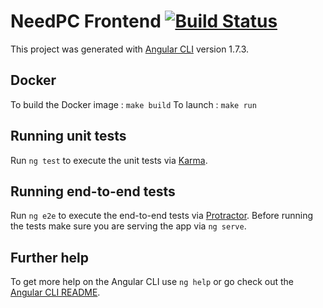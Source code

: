 # NeedPC Frontend [![Build Status](https://travis-ci.org/needpc/front.svg?branch=master)](https://travis-ci.org/needpc/front)

This project was generated with [Angular CLI](https://github.com/angular/angular-cli) version 1.7.3.

## Docker

To build the Docker image : `make build`
To launch : `make run`

## Running unit tests

Run `ng test` to execute the unit tests via [Karma](https://karma-runner.github.io).

## Running end-to-end tests

Run `ng e2e` to execute the end-to-end tests via [Protractor](http://www.protractortest.org/).
Before running the tests make sure you are serving the app via `ng serve`.

## Further help

To get more help on the Angular CLI use `ng help` or go check out the [Angular CLI README](https://github.com/angular/angular-cli/blob/master/README.md).
